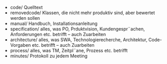 - code/ Quelltext
- removedcode/ Klassen, die nicht mehr produktiv
sind, aber bewertet werden sollen
- manual/ Handbuch, Installationsanleitung
- specification/ alles, was PO, Prduktvision,
Kundengespr¨achen, Anforderungen etc. betrifft –
auch Zuarbeiten
- architecture/ alles, was SWA,
Technologierecherche, Architektur, Code-Vorgaben
etc. betrifft – auch Zuarbeiten
- process/ alles, was TM, Zeitpl¨ane, Prozess etc.
betrifft
- minutes/ Protokoll zu jedem Meeting


